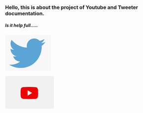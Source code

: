 ### Hello, this is about the project of Youtube and Tweeter documentation.

##### Is it help full.....

![](TwitterLogo.PNG)

![](YoutubeLogo.PNG)
